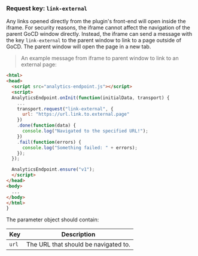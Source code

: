 ### Request key: `link-external`

Any links opened directly from the plugin's front-end will open inside the iframe. For security reasons, the iframe cannot affect the
navigation of the parent GoCD window directly. Instead, the iframe can send a message with the key `link-external` to the parent window to
link to a page outside of GoCD. The parent window will open the page in a new tab.

> An example message from iframe to parent window to link to an external page:

```html
<html>
<head>
  <script src="analytics-endpoint.js"></script>
  <script>
  AnalyticsEndpoint.onInit(function(initialData, transport) {
    ...
    transport.request("link-external", {
      url: "https://url.link.to.external.page"
    })
    .done(function(data) {
      console.log("Navigated to the specified URL!");
    })
    .fail(function(errors) {
      console.log("Something failed: " + errors);
    });
  });

  AnalyticsEndpoint.ensure("v1");
  </script>
</head>
<body>
  ...
</body>
</html>
}
```

The parameter object should contain:

| Key   | Description                          |
|-------|--------------------------------------|
| `url` | The URL that should be navigated to. |
